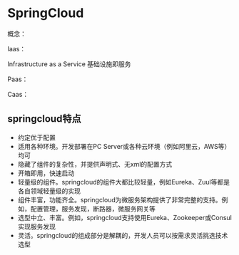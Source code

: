 # SpringCloud

概念：

Iaas：

Infrastructure as a Service  基础设施即服务

Paas：



Caas：



## springcloud特点

- 约定优于配置
- 适用各种环境。开发部署在PC Server或各种云环境（例如阿里云，AWS等）均可
- 隐藏了组件的复杂性，并提供声明式、无xml的配置方式
- 开箱即用，快速启动
- 轻量级的组件。springcloud的组件大都比较轻量，例如Eureka、Zuul等都是各自领域轻量级的实现
- 组件丰富，功能齐全。springcloud为微服务架构提供了非常完整的支持。例如，配置管理，服务发现，断路器，微服务网关等
- 选型中立、丰富。例如，springcloud支持使用Eureka、Zookeeper或Consul实现服务发现
- 灵活。springcloud的组成部分是解耦的，开发人员可以按需求灵活挑选技术选型
